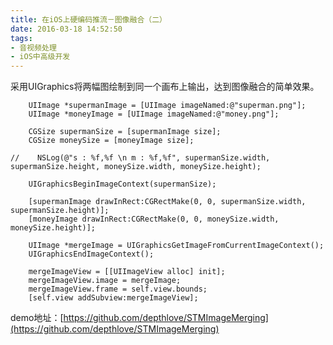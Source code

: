 ```yaml
---
title: 在iOS上硬编码推流－图像融合（二）
date: 2016-03-18 14:52:50
tags:
- 音视频处理
- iOS中高级开发
---
```


采用UIGraphics将两幅图绘制到同一个画布上输出，达到图像融合的简单效果。

<!-- more -->

```
    UIImage *supermanImage = [UIImage imageNamed:@"superman.png"];
    UIImage *moneyImage = [UIImage imageNamed:@"money.png"];
    
    CGSize supermanSize = [supermanImage size];
    CGSize moneySize = [moneyImage size];
    
//    NSLog(@"s : %f,%f \n m : %f,%f", supermanSize.width, supermanSize.height, moneySize.width, moneySize.height);
    
    UIGraphicsBeginImageContext(supermanSize);
    
    [supermanImage drawInRect:CGRectMake(0, 0, supermanSize.width, supermanSize.height)];
    [moneyImage drawInRect:CGRectMake(0, 0, moneySize.width, moneySize.height)];
    
    UIImage *mergeImage = UIGraphicsGetImageFromCurrentImageContext();
    UIGraphicsEndImageContext();
    
    mergeImageView = [[UIImageView alloc] init];
    mergeImageView.image = mergeImage;
    mergeImageView.frame = self.view.bounds;
    [self.view addSubview:mergeImageView];
```

demo地址：[https://github.com/depthlove/STMImageMerging](https://github.com/depthlove/STMImageMerging)
